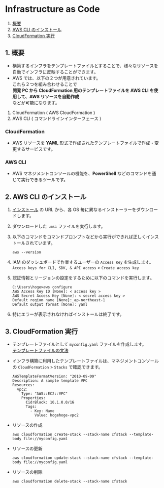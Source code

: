 # Infrastructure as Code
1. [概要](#anchor1)
2. [AWS CLI のインストール](#anchor2)
3. [CloudFormation 実行](#anchor3)

<a id="anchor1"></a>

## 1. 概要
 - 構築するインフラをテンプレートファイルとすることで、様々なリソースを自動でインフラに反映することができます。
 - AWS では、以下の２つが用意されています。<br>これら２つを組み合わせることで<br>**開発 PC から CloudFormation 用のテンプレートファイルを AWS CLI を使用して、AWS リソースを自動作成**<br>などが可能になります。
1. CloudFormation ( AWS CloudFormation )
2. AWS CLI ( コマンドラインインターフェース )


### CloudFormation
 - AWS リソースを **YAML** 形式で作成されたテンプレートファイルで作成・変更するサービスです。

### AWS CLI
 - AWS マネジメントコンソールの機能を、**PowerShell** などのコマンドを通じて実行できるツールです。

## 2. AWS CLI のインストール
1. [インストール](https://aws.amazon.com/cli/) の URL から、各 OS 毎に異なるインストーラーをダウンロードします。
2. ダウンロードした ` .msi ` ファイルを実行します。
3. 以下のコマンドをコマンドプロンプトなどから実行ができれば正しくインストールされています。

    ```:コマンド
    aws --version
    ```

4. IAM のダッシュボードで作業するユーザーの ` Access Key ` を生成します。<br>` Access keys for CLI, SDK, & API access ` > ` Create access key `
5. 認証情報とリージョンの設定をするために以下のコマンドを実行します。

    ```:コマンド
    C:\Users\hoge>aws configure
    AWS Access Key ID [None]: < access key >
    AWS Secret Access Key [None]: < secret access key >
    Default region name [None]: ap-northeast-1
    Default output format [None]: yaml
    ```

6. 特にエラーが表示されなければインストールは終了です。

## 3. CloudFormation 実行
 - テンプレートファイルとして ` myconfig.yaml ` ファイルを作成します。<br>[テンプレートファイルの文法](https://docs.aws.amazon.com/ja_jp/AWSCloudFormation/latest/UserGuide/template-reference.html)
 - インフラ構築に利用したテンプレートファイルは、マネジメントコンソールの ` CloudFormation ` > ` Stacks ` で確認できます。

    ```:設定例
    AWSTemplateFormatVersion: "2010-09-09"
    Description: A sample template VPC
    Resources:
      vpc2:
        Type: "AWS::EC2::VPC"
        Properties:
          CidrBlock: 10.1.0.0/16
          Tags:
            - Key: Name
              Value: hogehoge-vpc2
    ```

 - リソースの作成

    ```:コマンド
    aws cloudformation create-stack --stack-name cfstack --template-body file://myconfig.yaml
    ```

 - リソースの更新

    ```:コマンド
    aws cloudformation update-stack --stack-name cfstack --template-body file://myconfig.yaml
    ```

 - リソースの削除

    ```:コマンド
    aws cloudformation delete-stack --stack-name cfstack
    ```
